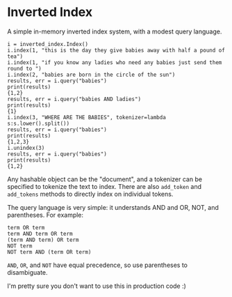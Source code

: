 Inverted Index
==============

A simple in-memory inverted index system, with a modest query language.


    i = inverted_index.Index()
    i.index(1, "this is the day they give babies away with half a pound of tea")
    i.index(1, "if you know any ladies who need any babies just send them round to ")
    i.index(2, "babies are born in the circle of the sun")
    results, err = i.query("babies")
    print(results)
    {1,2}
    results, err = i.query("babies AND ladies")
    print(results)
    {1}
    i.index(3, "WHERE ARE THE BABIES", tokenizer=lambda s:s.lower().split())
    results, err = i.query("babies")
    print(results)
    {1,2,3}
    i.unindex(3)
    results, err = i.query("babies")
    print(results)
    {1,2}

Any hashable object can be the "document", and a tokenizer can be specified to tokenize the
text to index. There are also `add_token` and `add_tokens` methods to directly index on individual
tokens.

The query language is very simple: it understands AND and OR, NOT, and parentheses. For example:

    term OR term
    term AND term OR term
    (term AND term) OR term
    NOT term
    NOT term AND (term OR term)

`AND`, `OR`, and `NOT` have equal precedence, so use parentheses to disambiguate.

I'm pretty sure you don't want to use this in production code :)
